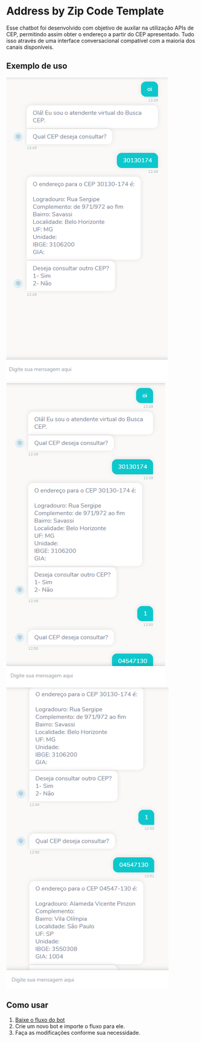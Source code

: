 # Address by Zip Code Template

Esse chatbot foi desenvolvido com objetivo de auxilar na utilização APIs de CEP, permitindo assim obter o endereço a partir do CEP apresentado. Tudo isso através de uma interface conversacional compatível com a maioria dos canais disponíveis.

## Exemplo de uso

![](images/Exemplo01.PNG) ![](images/Exemplo02.PNG)<br>
![](images/Exemplo03.PNG)


## Como usar
1. [Baixe o fluxo do bot](https://github.com/takenet/blip-tools/blob/master/Templates/Address%20by%20zip%20code%20Template%20(API)/addressByZipCode_template.json)
2. Crie um novo bot e importe o fluxo para ele.
3. Faça as modificações conforme sua necessidade.
